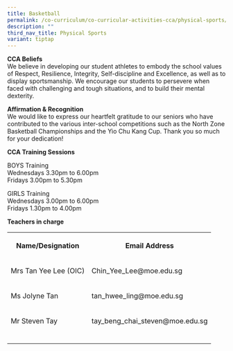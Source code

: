 ```yaml
---
title: Basketball
permalink: /co-curriculum/co-curricular-activities-cca/physical-sports/basketball/
description: ""
third_nav_title: Physical Sports
variant: tiptap
---
```

<p><strong>CCA Beliefs</strong>
<br>We believe in developing our student athletes to embody the school values
of Respect, Resilience, Integrity, Self-discipline and Excellence, as well
as to display sportsmanship. We encourage our students to persevere when
faced with challenging and tough situations, and to build their mental
dexterity.&nbsp;</p>
<p><strong>Affirmation &amp; Recognition</strong>
<br>We would like to express our heartfelt gratitude to our seniors who have
contributed to the various inter-school competitions such as the North
Zone Basketball Championships and the Yio Chu Kang Cup. Thank you so much
for your dedication!&nbsp;</p>
<p><strong>CCA Training Sessions</strong>
<br>
</p>
<p>BOYS Training
<br>Wednesdays 3.30pm to 6.00pm
<br>Fridays 3.00pm to 5.30pm</p>
<p>GIRLS Training
<br>Wednesdays&nbsp;3.00pm to 6.00pm
<br>Fridays 1.30pm to 4.00pm</p>
<p></p>
<p><strong>Teachers in charge</strong>
</p>
<table>
<tbody>
<tr>
<th rowspan="1" colspan="1">
<p><strong>Name/Designation</strong>
</p>
</th>
<th rowspan="1" colspan="1">
<p><strong>Email Address</strong>
</p>
</th>
</tr>
<tr>
<td rowspan="1" colspan="1">
<p>Mrs Tan Yee Lee (OIC)</p>
</td>
<td rowspan="1" colspan="1">
<p>Chin_Yee_Lee@moe.edu.sg</p>
</td>
</tr>
<tr>
<td rowspan="1" colspan="1">
<p>Ms Jolyne Tan</p>
</td>
<td rowspan="1" colspan="1">
<p>tan_hwee_ling@moe.edu.sg</p>
</td>
</tr>
<tr>
<td rowspan="1" colspan="1">
<p>Mr Steven Tay</p>
</td>
<td rowspan="1" colspan="1">
<p>tay_beng_chai_steven@moe.edu.sg</p>
</td>
</tr>
<tr>
<td rowspan="1" colspan="1">
<p></p>
</td>
<td rowspan="1" colspan="1">
<p></p>
</td>
</tr>
</tbody>
</table>
<p></p>